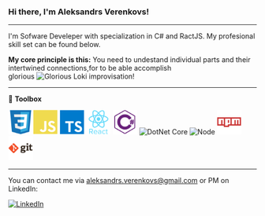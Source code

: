 ### Hi there, I'm Aleksandrs Verenkovs!

---

I'm Sofware Develeper with specialization in C# and RactJS. My profesional skill set can be found below.

__My core principle is this:__
You need to undestand individual parts and their intertwined connections,for to be able accomplish\
glorious <img src="https://s3.getstickerpack.com/storage/uploads/sticker-pack/loki/sticker_10.png?dc40a2f6a03bbcc3eab9d6a341e07cfe&d=200x200" width="40" height="40" alt="Glorious Loki"> improvisation!

---
🧰 __Toolbox__ 

  <img src="https://github.com/devicons/devicon/blob/master/icons/css3/css3-original.svg" alt="CSS" width="50" height="50"><img src="https://github.com/devicons/devicon/blob/master/icons/javascript/javascript-plain.svg" alt="JS" width="50" height="50">
  <img src="https://github.com/devicons/devicon/blob/master/icons/typescript/typescript-plain.svg" alt="TS" width="50" height="50">
  <img src="https://github.com/devicons/devicon/blob/master/icons/react/react-original-wordmark.svg" alt="React" width="50" height="50">
  <img src="https://github.com/devicons/devicon/blob/master/icons/csharp/csharp-line.svg" alt="Csharp" width="50" height="50">
  <img src="https://cdn.worldvectorlogo.com/logos/dot-net-core-7.svg" alt="DotNet Core" width="50" height="50">
  <img src="https://cdn.worldvectorlogo.com/logos/nodejs-1.svg" alt="Node" width="50" height="50">
  <img src="https://github.com/devicons/devicon/blob/master/icons/npm/npm-original-wordmark.svg" alt="npm" width="50" height="50">
  <img src="https://github.com/devicons/devicon/blob/master/icons/git/git-original-wordmark.svg" alt="Git" width="50" height="50">
  
---
You can contact me via <aleksandrs.verenkovs@gmail.com> or PM on LinkedIn:

[<img src="https://cdn.worldvectorlogo.com/logos/linkedin.svg" alt="LinkedIn" width="80" height="80">](https://www.linkedin.com/in/aleksandrs-verenkovs/)
  

<!--
**AleksandrsVerenkovs/AleksandrsVerenkovs** is a ✨ _special_ ✨ repository because its `README.md` (this file) appears on your GitHub profile.

Here are some ideas to get you started:

- 🔭 I’m currently working on ...
- 🌱 I’m currently learning ...
- 👯 I’m looking to collaborate on ...
- 🤔 I’m looking for help with ...
- 💬 Ask me about ...
- 📫 How to reach me: ...
- 😄 Pronouns: ...
- ⚡ Fun fact: ...
-->
